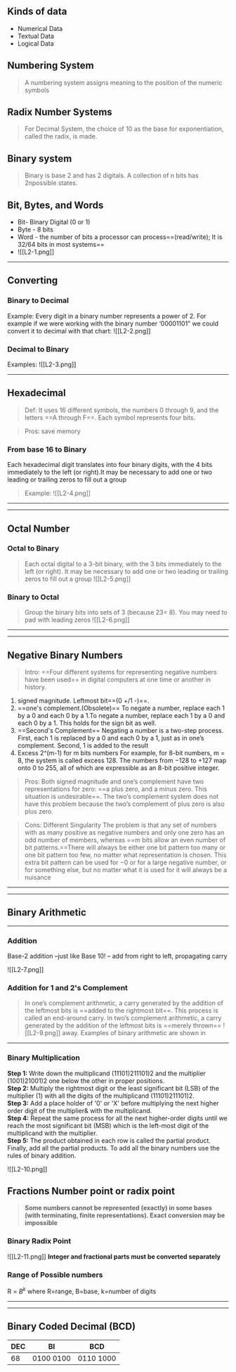 ## Kinds of data 

* Numerical Data 
* Textual Data
* Logical Data 

## Numbering System 

> A numbering system assigns meaning to the position of the numeric symbols 

## Radix Number Systems

 >For Decimal System, the choice of 10 as the base for exponentiation, called the radix, is made.

## Binary system 


>Binary is base 2 and has 2 digitals. A collection of n bits has 2npossible states.

## Bit, Bytes, and Words

- Bit- Binary Digital (0 or 1)
- Byte - 8 bits
- Word - the number of bits a processor can process==(read/write); It is 32/64 bits in most systems==
- ![[L2-1.png]]
---
## Converting 
### Binary to Decimal 

Example:
Every digit in a binary number represents a power of 2. For example if we were working with the binary number ‘00001101” we could convert it to decimal with that chart:
![[L2-2.png]]

### Decimal to Binary
Examples: 
![[L2-3.png]]

---
## Hexadecimal

>Def:
>It uses 16 different symbols, the numbers 0 through 9, and the letters ==A through F==. Each symbol represents four bits.
>

>Pros: save memory

### From base 16 to Binary 
Each hexadecimal digit translates into four binary digits, with the 4 bits
immediately to the left (or right).It may be necessary to add
one or two leading or trailing zeros to fill out a group

>Example:
>![[L2-4.png]]

--- 
---
## Octal Number 

### Octal to Binary 
>Each octal digital to a 3-bit binary, with the 3 bits
immediately to the left (or right). It may be necessary to add
one or two leading or trailing zeros to fill out a group
>![[L2-5.png]]
### Binary to Octal
>Group the binary bits into sets of 3 (because 23= 8). You may need to pad with leading zeros
>![[L2-6.png]]

---
---
## Negative Binary Numbers
>Intro:
>==Four different systems for representing negative numbers have been used== in
digital computers at one time or another in history.
1.  signed magnitude. Leftmost bit==(0 +/1 -)==.
2. ==one's complement.(Obsolete)== To negate a number, replace each 1 by a 0 and each 0 by a 1.To negate a number, replace each 1 by a 0 and each 0 by a 1. This holds for the sign bit as well.
3. ==Second's Complement== Negating a number is a two-step process. First, each 1 is replaced by a 0 and each 0 by a 1, just as in one’s complement. Second, 1 is added to the result
4. Excess 2^(m-1)  for m bits numbers For example, for 8-bit numbers, m = 8, the system is called excess 128. The numbers from −128 to +127 map onto 0 to 255, all of which are expressible as an 8-bit positive integer.

>Pros: Both signed magnitude and one’s complement have two representations for
zero: ==a plus zero, and a minus zero. This situation is undesirable==. The two’s complement
system does not have this problem because the two’s complement of plus
zero is also plus zero. 


>Cons: Different Singularity 
>The problem is that any set of numbers with as many positive as negative numbers
and only one zero has an odd number of members, whereas ==m bits allow an even
number of bit patterns.==There will always be either one bit pattern too many or one
bit pattern too few, no matter what representation is chosen. This extra bit pattern
can be used for −0 or for a large negative number, or for something else, but no
matter what it is used for it will always be a nuisance 


---
---
## Binary Arithmetic
---
### Addition 
Base-2 addition –just like Base 10!
–
add from right to left, propagating carry

![[L2-7.png]]

### Addition for 1 and 2's Complement 
>In one’s complement arithmetic, a carry generated by the addition of the leftmost bits is ==added to the rightmost bit==. This process is called an end-around carry. In two’s complement arithmetic, a carry generated by the addition of the leftmost bits is ==merely thrown==
>![[L2-9.png]]
away. Examples of binary arithmetic are shown in
---
### Binary Multiplication 
**Step 1:** Write down the multiplicand (11101)211101)2 and the multiplier (1001)21001)2 one below the other in proper positions.  
**Step 2:** Multiply the rightmost digit or the least significant bit (LSB) of the multiplier (1) with all the digits of the multiplicand (11101)211101)2.  
**Step 3:** Add a place holder of '0' or 'X' before multiplying the next higher order digit of the multiplier& with the multiplicand.  
**Step 4:** Repeat the same process for all the next higher-order digits until we reach the most significant bit (MSB) which is the left-most digit of the multiplicand with the multiplier.  
**Step 5:** The product obtained in each row is called the partial product. Finally, add all the partial products. To add all the binary numbers use the rules of binary addition.

![[L2-10.png]]


## Fractions Number point or radix point

>**Some numbers cannot be represented (exactly) in some bases (with terminating, finite representations). Exact conversion may be impossible**

### Binary Radix Point 

![[L2-11.png]]
**Integer and fractional parts must be converted separately**

### Range of Possible numbers 

R = $B^k$
where R=range, B=base, k=number of digits

---
---

## Binary Coded Decimal (BCD)

| DEC | BI        | BCD       |
| --- | --------- | --------- |
| 68  | 0100 0100 | 0110 1000 |

